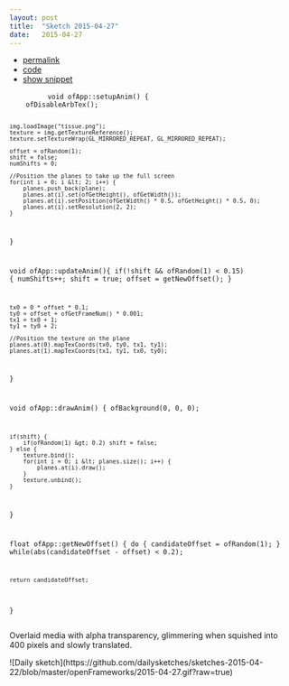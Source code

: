```yaml
---
layout: post
title:  "Sketch 2015-04-27"
date:   2015-04-27
---
```

<div class="code">
    <ul>
        <li><a href="{% post_url 2015-04-27-sketch %}">permalink</a></li>
        <li><a href="https://github.com/dailysketches/dailySketches/tree/master/sketches/2015-04-27">code</a></li>
        <li><a href="#" class="snippet-button">show snippet</a></li>
    </ul>
    <pre class="snippet">
        <code class="cpp">void ofApp::setupAnim() {
    ofDisableArbTex();
    
    img.loadImage("tissue.png");
    texture = img.getTextureReference();
    texture.setTextureWrap(GL_MIRRORED_REPEAT, GL_MIRRORED_REPEAT);
    
    offset = ofRandom(1);
    shift = false;
    numShifts = 0;
    
    //Position the planes to take up the full screen
    for(int i = 0; i &lt; 2; i++) {
        planes.push_back(plane);
        planes.at(i).set(ofGetHeight(), ofGetWidth());
        planes.at(i).setPosition(ofGetWidth() * 0.5, ofGetHeight() * 0.5, 0);
        planes.at(i).setResolution(2, 2);
    }
}

void ofApp::updateAnim(){
    if(!shift &amp;&amp; ofRandom(1) &lt; 0.15) {
        numShifts++;
        shift = true;
        offset = getNewOffset();
    }
    
    tx0 = 0 * offset * 0.1;
    ty0 = offset + ofGetFrameNum() * 0.001;
    tx1 = tx0 + 1;
    ty1 = ty0 + 2;
    
    //Position the texture on the plane
    planes.at(0).mapTexCoords(tx0, ty0, tx1, ty1);
    planes.at(1).mapTexCoords(tx1, ty1, tx0, ty0);
}

void ofApp::drawAnim() {
    ofBackground(0, 0, 0);
    
    if(shift) {
        if(ofRandom(1) &gt; 0.2) shift = false;
    } else {
        texture.bind();
        for(int i = 0; i &lt; planes.size(); i++) {
            planes.at(i).draw();
        }
        texture.unbind();
    }
}

float ofApp::getNewOffset() {
    do {
        candidateOffset = ofRandom(1);
    } while(abs(candidateOffset - offset) &lt; 0.2);
    
    return candidateOffset;
}</code>
    </pre>
</div>
<p class="description">Overlaid media with alpha transparency, glimmering when squished into 400 pixels and slowly translated.</p>
![Daily sketch](https://github.com/dailysketches/sketches-2015-04-22/blob/master/openFrameworks/2015-04-27.gif?raw=true)
